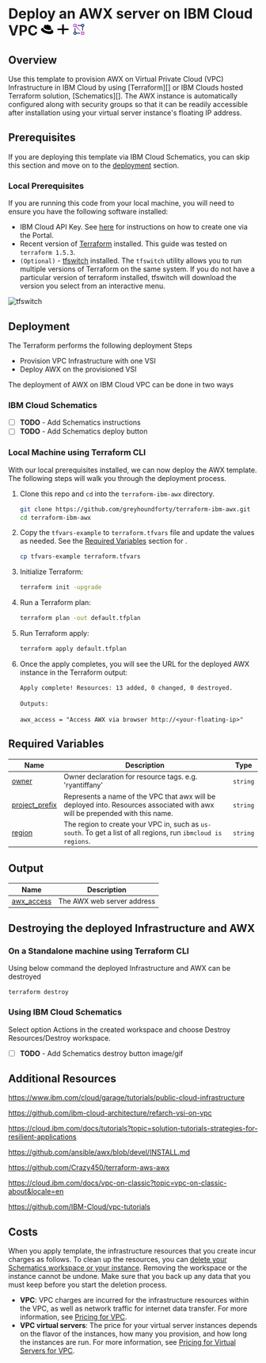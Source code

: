 # Deploy an AWX server on IBM Cloud VPC <img src="./images/redhat.svg" width="25" height="25"></a> <img src="./images/plus.svg" width="25" height="25"></a>  <img src="./images/CloudVPC.svg" width="25" height="25">

## Overview

Use this template to provision AWX on Virtual Private Cloud (VPC) Infrastructure in IBM Cloud by using [Terraform][] or IBM Clouds hosted Terraform solution, [Schematics][]. The AWX instance is automatically configured along with security groups so that it can be readily accessible after installation using your virtual server instance's floating IP address.

## Prerequisites

If you are deploying this template via IBM Cloud Schematics, you can skip this section and move on to the [deployment](#deployment) section.

### Local Prerequisites

If you are running this code from your local machine, you will need to ensure you have the following software installed:

- IBM Cloud API Key. See [here][create-api-key] for instructions on how to create one via the Portal.
- Recent version of [Terraform][terraform-install] installed. This guide was tested on `terraform 1.5.3`.
- `(Optional)` - [tfswitch][tfswitch-install] installed. The `tfswitch` utility allows you to run multiple versions of Terraform on the same system. If you do not have a particular version of terraform installed, tfswitch will download the version you select from an interactive menu.

![tfswitch](https://dsc.cloud/quickshare/tfswitch-cloudshell.gif)

## Deployment

The Terraform performs the following deployment Steps

- Provision VPC Infrastructure with one VSI 
- Deploy AWX on the provisioned VSI 

The deployment of AWX on IBM Cloud VPC can be done in two ways

### IBM Cloud Schematics

- [ ] **TODO** - Add Schematics instructions 
- [ ] **TODO** - Add Schematics deploy button

### Local Machine using Terraform CLI

With our local prerequisites installed, we can now deploy the AWX template. The following steps will walk you through the deployment process.

1. Clone this repo and `cd` into the `terraform-ibm-awx` directory.

    ```bash
    git clone https://github.com/greyhoundforty/terraform-ibm-awx.git
    cd terraform-ibm-awx
    ```

1. Copy the `tfvars-example` to `terraform.tfvars` file and update the values as needed. See the [Required Variables](#required-variables) section for .

    ```bash
    cp tfvars-example terraform.tfvars
    ```

1. Initialize Terraform:

    ```bash
    terraform init -upgrade
    ```

1. Run a Terraform plan:

    ```bash
    terraform plan -out default.tfplan 
    ```

1. Run Terraform apply:

    ```bash
    terraform apply default.tfplan
    ```

1. Once the apply completes, you will see the URL for the deployed AWX instance in the Terraform output:

    ```text
    Apply complete! Resources: 13 added, 0 changed, 0 destroyed.

    Outputs:

    awx_access = "Access AWX via browser http://<your-floating-ip>"
    ```

## Required Variables

| Name | Description | Type | 
|------|-------------|------|
| <a name="input_owner"></a> [owner](#input\_owner) | Owner declaration for resource tags. e.g. 'ryantiffany' | `string` |
| <a name="input_project_prefix"></a> [project\_prefix](#input\_project\_prefix) | Represents a name of the VPC that awx will be deployed into. Resources associated with awx will be prepended with this name. | `string` |
| <a name="input_region"></a> [region](#input\_region) | The region to create your VPC in, such as `us-south`. To get a list of all regions, run `ibmcloud is regions`. | `string` |

## Output

| Name | Description | 
|------|-------------|
| <a name="output_awx_access"></a> [awx\_access](#output\_awx\_access) | The AWX web server address |

## Destroying the deployed Infrastructure and AWX

### On a Standalone machine using Terraform CLI

Using below command the deployed Infrastructure and AWX can be destroyed

  ```shell
  terraform destroy
  ```

### Using IBM Cloud Schematics

Select option Actions in the created workspace and choose Destroy Resources/Destroy workspace.

- [ ] **TODO** - Add Schematics destroy button image/gif

## Additional Resources

https://www.ibm.com/cloud/garage/tutorials/public-cloud-infrastructure

https://github.com/ibm-cloud-architecture/refarch-vsi-on-vpc

https://cloud.ibm.com/docs/tutorials?topic=solution-tutorials-strategies-for-resilient-applications

https://github.com/ansible/awx/blob/devel/INSTALL.md

https://github.com/Crazy450/terraform-aws-awx

https://cloud.ibm.com/docs/vpc-on-classic?topic=vpc-on-classic-about&locale=en

https://github.com/IBM-Cloud/vpc-tutorials

## Costs

When you apply template, the infrastructure resources that you create incur charges as follows. To clean up the resources, you can [delete your Schematics workspace or your instance](https://cloud.ibm.com/docs/schematics?topic=schematics-manage-lifecycle#destroy-resources). Removing the workspace or the instance cannot be undone. Make sure that you back up any data that you must keep before you start the deletion process.

* **VPC**: VPC charges are incurred for the infrastructure resources within the VPC, as well as network traffic for internet data transfer. For more information, see [Pricing for VPC](https://cloud.ibm.com/docs/vpc-on-classic?topic=vpc-on-classic-pricing-for-vpc).
* **VPC virtual servers**: The price for your virtual server instances depends on the flavor of the instances, how many you provision, and how long the instances are run. For more information, see [Pricing for Virtual Servers for VPC](https://cloud.ibm.com/docs/infrastructure/vpc-on-classic?topic=vpc-on-classic-pricing-for-vpc#pricing-for-virtual-servers-for-vpc).



[ansible-install]: https://docs.ansible.com/ansible/latest/installation_guide/intro_installation.html#installing-and-upgrading-ansible
[terraform-install]: https://developer.hashicorp.com/terraform/tutorials/aws-get-started/install-cli
[tfswitch-install]: https://tfswitch.warrensbox.com/
[create-api-key]: https://cloud.ibm.com/docs/account?topic=account-userapikey#create_user_key